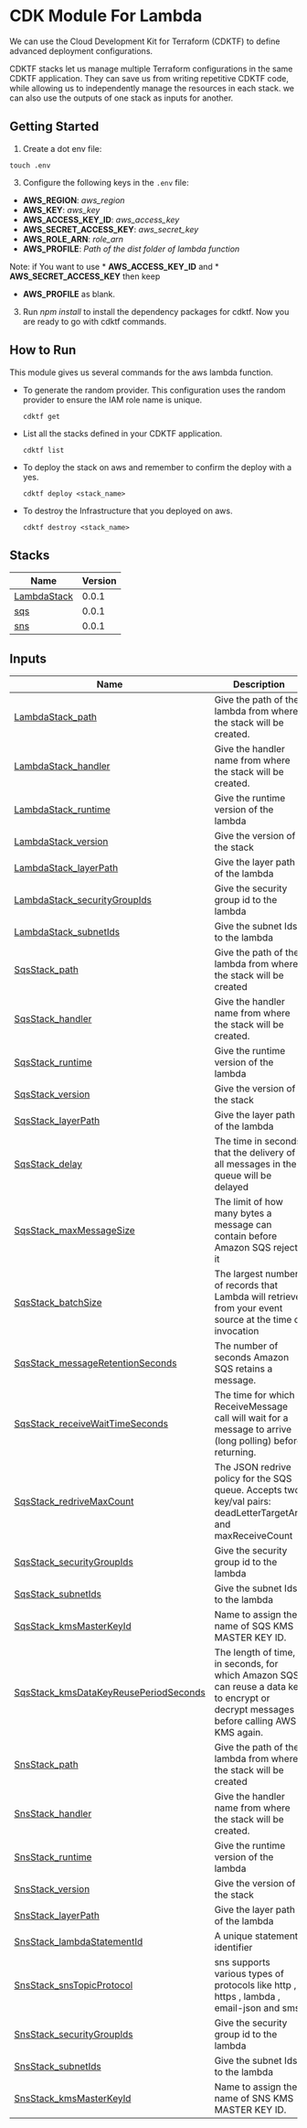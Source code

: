 # CDK Module For Lambda

We can use the Cloud Development Kit for Terraform (CDKTF) to define advanced deployment configurations.

CDKTF stacks let us manage multiple Terraform configurations in the same CDKTF application. They can save us from writing repetitive CDKTF code, while allowing us to independently manage the resources in each stack. we can also use the outputs of one stack as inputs for another.

## Getting Started

1. Create a dot env file:  
  ```shell
  touch .env
  ```

3. Configure the following keys in the `.env` file:  
  * **AWS_REGION**: *aws_region*  
  * **AWS_KEY**: *aws_key*   
  * **AWS_ACCESS_KEY_ID**: *aws_access_key*
  * **AWS_SECRET_ACCESS_KEY**: *aws_secret_key*
  * **AWS_ROLE_ARN**: *role_arn*
  * **AWS_PROFILE**: *Path of the dist folder of lambda function*

  Note: if You want to use * **AWS_ACCESS_KEY_ID** and * **AWS_SECRET_ACCESS_KEY** then keep 
  * **AWS_PROFILE** as blank.

3. Run *npm install* to install the dependency packages for cdktf. Now you are ready to go with cdktf commands.

## How to Run
This module gives us several commands for the aws lambda function.  
* To generate the random provider. This configuration uses the random provider to ensure the IAM role name is unique.  
  ```shell
  cdktf get 
  ```
* List all the stacks defined in your CDKTF application.  
  ```shell
  cdktf list
  ``` 
* To deploy the stack on aws and remember to confirm the deploy with a yes.  
  ```shell
  cdktf deploy <stack_name>
  ```
* To destroy the Infrastructure that you deployed on aws.  
  ```shell
  cdktf destroy <stack_name>
  ```

## Stacks

| Name | Version |
|------|--------|
| <a name="LambdaStack"></a> [LambdaStack](#LambdaStack) | 0.0.1 |
| <a name="SqsStack"></a> [sqs](#SqsStack) | 0.0.1 |
| <a name="SnsStack"></a> [sns](#SnsStack) | 0.0.1 |

## Inputs

| Name | Description | Type | Default | Required |
|------|-------------|------|---------|:--------:|
| <a name="input_LambdaStack_path"></a> [LambdaStack_path](#input\_LambdaStack\_path) | Give the path of the lambda from where the stack will be created. | `string` | `"../../lambda/dist/src"` | yes |
| <a name="input_LambdaStack_handler"></a> [LambdaStack_handler](#input\_LambdaStack\_handler) | Give the handler name from where the stack will be created. | `string` | `"handlers/api-gateway.handler"` | yes |
| <a name="input_LambdaStack_runtime"></a> [LambdaStack_runtime](#input\_LambdaStack\_runtime) | Give the runtime version of the lambda | `string` | `"nodejs16.x"` | yes |
| <a name="input_LambdaStack_version"></a> [LambdaStack_version](#input\_LambdaStack\_version) | Give the version of the stack | `string` | `"v0.0.1"` | yes |
| <a name="input_LambdaStack_layerPath"></a> [LambdaStack_layerPath](#input\_LambdaStack\_layerPath) | Give the layer path of the lambda | `string` | `"../../lambda/dist/layers"` | no |
| <a name="input_LambdaStack_securityGroupIds"></a> [LambdaStack_securityGroupIds](#input\_LambdaStack\_securityGroupIds) | Give the security group id to the lambda | `string` | `"n/a"` | no |
| <a name="input_LambdaStack_subnetIds"></a> [LambdaStack_subnetIds](#input\_LambdaStack\_subnetIds) | Give the subnet Ids to the lambda | `string` | `"n/a"` | no |
| <a name="input_ SqsStack_path"></a> [SqsStack_path](#input\_SqsStack\_path) | Give the path of the lambda from where the stack will be created | `string` | `"../../lambda/dist/src"` | yes |
| <a name="input_ SqsStack_handler"></a> [SqsStack_handler](#input\_SqsStack\_handler) | Give the handler name from where the stack will be created. | `string` | `"handlers/sqs.handler"` | yes |
| <a name="input_SqsStack_runtime"></a> [SqsStack_runtime](#input\_SqsStack\_runtime) | Give the runtime version of the lambda | `string` | `"nodejs16.x"` | yes |
| <a name="input_SqsStack_version"></a> [SqsStack_version](#input\_SqsStack\_version) | Give the version of the stack | `string` | `"v0.0.1"` | yes |
| <a name="input_SqsStack_layerPath"></a> [SqsStack_layerPath](#input\_SqsStack\_layerPath) | Give the layer path of the lambda | `string` | `"../../lambda/dist/layers"` | no |
| <a name="input_SqsStack_delay"></a> [SqsStack_delay](#input\_SqsStack\_delay) | The time in seconds that the delivery of all messages in the queue will be delayed | `number` | `90` | no |
| <a name="input_SqsStack_ maxMessageSize"></a> [SqsStack_maxMessageSize](#input\_SqsStack\_maxMessageSize) | The limit of how many bytes a message can contain before Amazon SQS rejects it | `number` | `2048` | no |
| <a name="input_SqsStack_ batchSize"></a> [SqsStack_batchSize](#input\_SqsStack\_batchSize) | The largest number of records that Lambda will retrieve from your event source at the time of invocation | `number` | `10` | no |
| <a name="input_SqsStack_messageRetentionSeconds "></a> [SqsStack_messageRetentionSeconds](#input\_SqsStack\_messageRetentionSeconds) | The number of seconds Amazon SQS retains a message. | `number` | `86400` | no |
| <a name="input_SqsStack_receiveWaitTimeSeconds "></a> [SqsStack_receiveWaitTimeSeconds](#input\_SqsStack\_receiveWaitTimeSeconds) | The time for which a ReceiveMessage call will wait for a message to arrive (long polling) before returning. | `number` | `10` | no |
| <a name="input_SqsStack_redriveMaxCount "></a> [SqsStack_redriveMaxCount](#input\_SqsStack\_redriveMaxCount) | The JSON redrive policy for the SQS queue. Accepts two key/val pairs: deadLetterTargetArn and maxReceiveCount | `number` | `5` | no |
| <a name="input_SqsStack_securityGroupIds"></a> [SqsStack_securityGroupIds](#input\_SqsStack\_securityGroupIds) | Give the security group id to the lambda | `string` | `"n/a"` | no |
| <a name="input_SqsStack_subnetIds"></a> [SqsStack_subnetIds](#input\_SqsStack\_subnetIds) | Give the subnet Ids to the lambda | `string` | `"n/a"` | no |
| <a name="input_SqsStack_kmsMasterKeyId"></a> [SqsStack_kmsMasterKeyId](#input\_SqsStack\_kmsMasterKeyId) | Name to assign the name of SQS KMS MASTER KEY ID. | `string` | `"alias/aws/sqs"` | no |
| <a name="input_SqsStack_kmsDataKeyReusePeriodSeconds"></a> [SqsStack_kmsDataKeyReusePeriodSeconds](#input\_SqsStack\_kmsDataKeyReusePeriodSeconds) | The length of time, in seconds, for which Amazon SQS can reuse a data key to encrypt or decrypt messages before calling AWS KMS again. | `number` | `300` | no |
| <a name="input_ SnsStack_path"></a> [SnsStack_path](#input\_SnsStack\_path) | Give the path of the lambda from where the stack will be created | `string` | `"../../lambda/dist/src"` | yes |
| <a name="input_SnsStack_handler"></a> [SnsStack_handler](#input\_SnsStack\_handler) | Give the handler name from where the stack will be created. | `string` | `"handlers/sns.handler"` | yes |
| <a name="input_SnsStack_runtime"></a> [SnsStack_runtime](#input\_SnsStack\_runtime) | Give the runtime version of the lambda | `string` | `"nodejs16.x"` | yes |
| <a name="input_SnsStack_version"></a> [SnsStack_version](#input\_SnsStack\_version) | Give the version of the stack | `string` | `"v0.0.1"` | yes |
| <a name="input_SnsStack_layerPath"></a> [SnsStack_layerPath](#input\_SnsStack\_layerPath) | Give the layer path of the lambda | `string` | `"../../lambda/dist/layers"` | no |
| <a name="input_SnsStack_lambdaStatementId"></a> [SnsStack_lambdaStatementId](#input\_SnsStack\_lambdaStatementId) | A unique statement identifier | `string` | `"AllowExecutionFromSNS"` | no |
| <a name="input_SnsStack_snsTopicProtocol"></a> [SnsStack_snsTopicProtocol](#input\_SnsStack\_snsTopicProtocol) | sns supports various types of protocols like http , https , lambda , email-json and sms | `string` | `"lambda"` | no |
| <a name="input_SnsStack_securityGroupIds"></a> [SnsStack_securityGroupIds](#input\_SnsStack\_securityGroupIds) | Give the security group id to the lambda | `string` | `"n/a"` | no |
| <a name="input_SnsStack_subnetIds"></a> [SnsStack_subnetIds](#input\_SnsStack\_subnetIds) | Give the subnet Ids to the lambda | `string` | `"n/a"` | no |
| <a name="input_SnsStack_kmsMasterKeyId"></a> [SnsStack_kmsMasterKeyId](#input\_SnsStack\_kmsMasterKeyId) | Name to assign the name of SNS KMS MASTER KEY ID. | `string` | `"alias/aws/sns"` | no |


